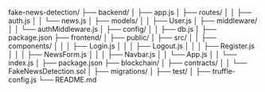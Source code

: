 fake-news-detection/
├── backend/
│   ├── app.js
│   ├── routes/
│   │   ├── auth.js
│   │   └── news.js
│   ├── models/
│   │   ├── User.js
│   ├── middleware/
│   │   └── authMiddleware.js
│   ├── config/
│   │   ├── db.js
│   ├── package.json
├── frontend/
│   ├── public/
│   ├── src/
│   │   ├── components/
│   │   │   ├── Login.js
│   │   │   ├── Logout.js
│   │   │   ├── Register.js
│   │   │   ├── NewsForm.js
│   │   │   ├── Navbar.js
│   │   └── App.js
│   │   └── index.js
│   ├── package.json
├── blockchain/
│   ├── contracts/
│   │   └── FakeNewsDetection.sol
│   ├── migrations/
│   ├── test/
│   ├── truffle-config.js
└── README.md
